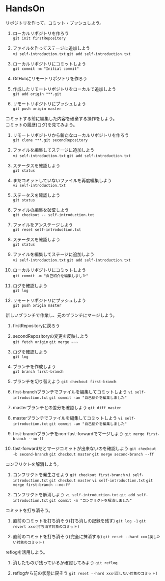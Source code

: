 # HandsOn  

リポジトリを作って、コミット・プッシュしよう。  

1. ローカルリポジトリを作ろう  
`git init firstRepository`  

1. ファイルを作ってステージに追加しよう  
`vi self-introduction.txt`
`git add self-introduction.txt`  

1. ローカルリポジトリにコミットしよう  
`git commit -m "Initial commit"`  

1. GitHubにリモートリポジトリを作ろう  

1. 作成したリモートリポジトリをローカルで追加しよう  
`git add origin ***.git`  

1. リモートリポジトリにプッシュしよう  
`git push origin master`  

コミットする前に編集した内容を破棄する操作をしよう。  
コミットの履歴(ログ)を見てみよう。  

1. リモートリポジトリから新たなローカルリポジトリを作ろう  
`git clone ***.git secondRepository`  

1. ファイルを編集してステージに追加しよう  
`vi self-introduction.txt`
`git add self-introduction.txt`  

1. ステータスを確認しよう  
`git status`  

1. まだコミットしていないファイルを再度編集しよう  
`vi self-introduction.txt`

1. ステータスを確認しよう  
`git status`  

1. ファイルの編集を破棄しよう  
`git checkout -- self-introduction.txt`  

1. ファイルをアンステージしよう  
`git reset self-introduction.txt`        

1. ステータスを確認しよう  
`git status`  

1. ファイルを編集してステージに追加しよう  
`vi self-introduction.txt`
`git add self-introduction.txt`  

1. ローカルリポジトリにコミットしよう  
`git commit -m "自己紹介を編集しました"`  

1. ログを確認しよう  
`git log`  

1. リモートリポジトリにプッシュしよう  
`git push origin master`  

新しいブランチで作業し、元のブランチにマージしよう。  

1. firstRepositoryに戻ろう  

1. secondRepositoryの変更を反映しよう  
`git fetch origin`
`git merge ~~~`

1. ログを確認しよう  
`git log`  

1. ブランチを作成しよう  
`git branch first-branch`  

1. ブランチを切り替えよう
`git checkout first-branch`

1. first-branchブランチでファイルを編集してコミットしよう
`vi self-introduction.txt`
`git commit -am "自己紹介を編集しました"`

1. masterブランチとの差分を確認しよう
`git diff master`

1. masterブランチでファイルを編集してコミットしよう
`vi self-introduction.txt`
`git commit -am "自己紹介を編集しました"`

1. first-branchブランチをnon-fast-forwardでマージしよう
`git merge first-branch --no-ff`

1. fast-forwardだとマージコミットが出来ないのを確認しよう
`git checkout -b second-branch`
`git checkout master`
`git merge second-branch --ff`

コンフリクトを解消しよう。  

1. コンフリクトを発生させよう
`git checkout first-branch`
`vi self-introduction.txt`
`git checkout master`
`vi self-introduction.txt`
`git merge first-branch --no-ff`

1. コンフリクトを解消しよう
`vi self-introduction.txt`
`git add self-introduction.txt`
`git commit -m "コンフリクトを解消しました"`

コミットを打ち消そう。  

1. 直前のコミットを打ち消そう(打ち消しの記録を残す)
`git log -1`
`git revert xxx(打ち消す対象のコミット)`

1. 直前のコミットを打ち消そう(完全に抹消する)
`git reset --hard xxx(戻したい対象のコミット)`

reflogを活用しよう。

1. 消したものが残っているか確認してみよう
`git reflog`

1. reflogから前の状態に戻そう
`git reset --hard xxx(戻したい対象のコミット)`